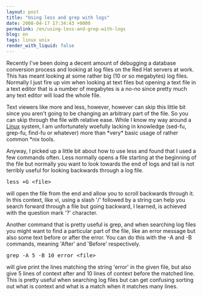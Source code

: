```yaml
---
layout: post
title: "Using less and grep with logs"
date: 2008-04-17 17:34:43 +0000
permalink: /en/using-less-and-grep-with-logs
blog: en
tags: linux unix
render_with_liquid: false
---
```


<p>Recently I&apos;ve been doing a decent amount of debugging a database conversion process and looking at log files on the Red Hat servers at work. This has meant looking at some rather big (10 or so megabytes) log files. Normally I just fire up vim when looking at text files but opening a text file in a text editor that is a number of megabytes is a no-no since pretty much any text editor will load the whole file.</p>

<p>Text viewers like more and less, however, however can skip this little bit since  you aren&apos;t going to be changing an arbitrary part of the file. So you can skip through the file with relative ease. While I know my way around a <a href="http://en.wikipedia.org/wiki/Linux" title="Linux">Linux</a> system, I am unfortunately woefully lacking in knowledge (sed-fu, grep-fu, find-fu or whatever) more than *very* basic usage of rather common *nix tools.</p>

<p>Anyway, I picked up a little bit about how to use less and found that I used a few commands often. Less normally opens a file starting at the beginning of the file but normally you want to look towards the end of logs and tail is not terribly useful for looking backwards through a log file. </p>

<pre>less +G &lt;file&gt;</pre>

<p>will open the file from the end and allow you to scroll backwards through it. In this context, like vi, using a slash &apos;/&apos; followed by a string can help you search forward through a file but going backward, I learned, is achieved with the question mark &apos;?&apos; character.</p>

<p>Another command that is pretty useful is grep, and when searching log files you might want to find a particular part of the file, like an error message but also some text before or after the error. You can do this with the -A and -B commands, meaning &apos;After&apos; and &apos;Before&apos; respectively.</p>

<pre>grep -A 5 -B 10 error &lt;file&gt;</pre>

<p>will give print the lines matching the string &apos;error&apos; in the given file, but also give 5 lines of context after and 10 lines of context before the matched line. This is pretty useful when searching log files but can get confusing sorting out what is context and what is a match when it matches many lines.</p>
